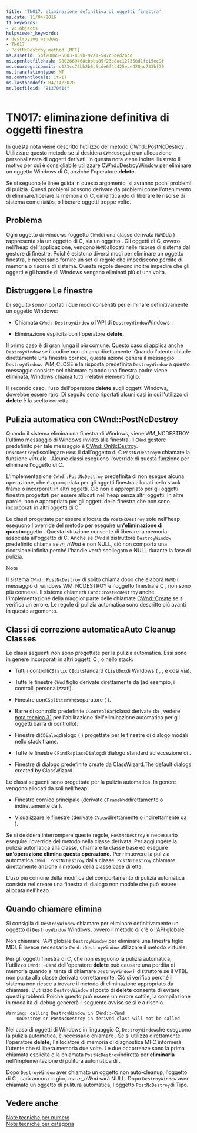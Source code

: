 ```yaml
---
title: 'TN017: eliminazione definitiva di oggetti finestra'
ms.date: 11/04/2016
f1_keywords:
- vc.objects
helpviewer_keywords:
- destroying windows
- TN017
- PostNcDestroy method [MFC]
ms.assetid: 5bf208a5-5683-439b-92a1-547c5ded26cd
ms.openlocfilehash: 9802669468cbbba89f23b8ac127358d1fc15ec9f
ms.sourcegitcommit: c123cc76bb2b6c5cde6f4c425ece420ac733bf70
ms.translationtype: MT
ms.contentlocale: it-IT
ms.lasthandoff: 04/14/2020
ms.locfileid: "81370414"
---
```

# <a name="tn017-destroying-window-objects"></a>TN017: eliminazione definitiva di oggetti finestra

In questa nota viene descritto l'utilizzo del metodo [CWnd::PostNcDestroy](../mfc/reference/cwnd-class.md#postncdestroy) . Utilizzare questo metodo se si desidera `CWnd`eseguire un'allocazione personalizzata di oggetti derivati. In questa nota viene inoltre illustrato il motivo per cui è consigliabile utilizzare [CWnd::DestroyWindow](../mfc/reference/cwnd-class.md#destroywindow) per eliminare un oggetto Windows di C, anziché l'operatore **delete.**

Se si seguono le linee guida in questo argomento, si avranno pochi problemi di pulizia. Questi problemi possono derivare da problemi come l'ottenimento di eliminare/liberare la memoria di C, dimenticando di liberare le risorse di sistema come `HWND`s, o liberare oggetti troppe volte.

## <a name="the-problem"></a>Problema

Ogni oggetto di windows (oggetto `CWnd`di una classe derivata `HWND`da ) rappresenta sia un oggetto di C, sia un oggetto . Gli oggetti di C, ovvero nell'heap dell'applicazione, vengono `HWND`allocati nelle risorse di sistema dal gestore di finestre. Poiché esistono diversi modi per eliminare un oggetto finestra, è necessario fornire un set di regole che impediscono perdite di memoria o risorse di sistema. Queste regole devono inoltre impedire che gli oggetti e gli handle di Windows vengano eliminati più di una volta.

## <a name="destroying-windows"></a>Distruggere Le finestre

Di seguito sono riportati i due modi consentiti per eliminare definitivamente un oggetto Windows:

- Chiamata `CWnd::DestroyWindow` o l'API di `DestroyWindow`Windows .

- Eliminazione esplicita con l'operatore **delete.**

Il primo caso è di gran lunga il più comune. Questo caso si applica anche `DestroyWindow` se il codice non chiama direttamente. Quando l'utente chiude direttamente una finestra cornice, questa azione genera il messaggio `DestroyWindow.` WM_CLOSE e la risposta predefinita `DestroyWindow` a questo messaggio consiste nel chiamare quando una finestra padre viene eliminata, Windows chiama tutti i relativi elementi figlio.

Il secondo caso, l'uso dell'operatore **delete** sugli oggetti Windows, dovrebbe essere raro. Di seguito sono riportati alcuni casi in cui l'utilizzo di **delete** è la scelta corretta.

## <a name="auto-cleanup-with-cwndpostncdestroy"></a>Pulizia automatica con CWnd::PostNcDestroy

Quando il sistema elimina una finestra di Windows, viene WM_NCDESTROY l'ultimo messaggio di Windows inviato alla finestra. Il `CWnd` gestore predefinito per tale messaggio è [CWnd::OnNcDestroy](../mfc/reference/cwnd-class.md#onncdestroy). `OnNcDestroy`discollegare `HWND` il dall'oggetto di C `PostNcDestroy`e chiamare la funzione virtuale . Alcune classi eseguono l'override di questa funzione per eliminare l'oggetto di C.

L'implementazione `CWnd::PostNcDestroy` predefinita di non esegue alcuna operazione, che è appropriata per gli oggetti finestra allocati nello stack frame o incorporati in altri oggetti. Ciò non è appropriato per gli oggetti finestra progettati per essere allocati nell'heap senza altri oggetti. In altre parole, non è appropriato per gli oggetti della finestra che non sono incorporati in altri oggetti di C.

Le classi progettate per essere allocate da `PostNcDestroy` sole nell'heap eseguono l'override del metodo per eseguire **un'eliminazione di questo**oggetto . Questa istruzione consente di liberare la memoria associata all'oggetto di C. Anche se `CWnd` il distruttore `DestroyWindow` predefinito chiama se *m_hWnd* è non NULL, ciò non comporta una ricorsione infinita perché l'handle verrà scollegato e NULL durante la fase di pulizia.

> [!NOTE]
> Il sistema `CWnd::PostNcDestroy` di solito chiama dopo che elabora `HWND` il messaggio di windows WM_NCDESTROY e l'oggetto finestra e C , non sono più connessi. Il sistema chiamerà `CWnd::PostNcDestroy` anche l'implementazione della maggior parte delle chiamate [CWnd::Create](../mfc/reference/cwnd-class.md#create) se si verifica un errore. Le regole di pulizia automatica sono descritte più avanti in questo argomento.

## <a name="auto-cleanup-classes"></a>Classi di correzione automaticaAuto Cleanup Classes

Le classi seguenti non sono progettate per la pulizia automatica. Essi sono in genere incorporati in altri oggetti C , o nello stack:

- Tutti i controlli`CStatic` `CEdit`standard `CListBox`di Windows ( , , e così via).

- Tutte le finestre `CWnd` figlio derivate direttamente da (ad esempio, i controlli personalizzati).

- Finestre con`CSplitterWnd`separatore ( ).

- Barre di controllo predefinite `CControlBar`(classi derivate da , vedere [nota tecnica 31](../mfc/tn031-control-bars.md) per l'abilitazione dell'eliminazione automatica per gli oggetti barra di controllo).

- Finestre di`CDialog`dialogo ( ) progettate per le finestre di dialogo modali nello stack frame.

- Tutte le finestre `CFindReplaceDialog`di dialogo standard ad eccezione di .

- Finestre di dialogo predefinite create da ClassWizard.The default dialogs created by ClassWizard.

Le classi seguenti sono progettate per la pulizia automatica. In genere vengono allocati da soli nell'heap:

- Finestre cornice principale (derivate `CFrameWnd`direttamente o indirettamente da ).

- Visualizzare le finestre (derivate `CView`direttamente o indirettamente da ).

Se si desidera interrompere queste regole, `PostNcDestroy` è necessario eseguire l'override del metodo nella classe derivata. Per aggiungere la pulizia automatica alla classe, chiamare la classe base ed eseguire **un'operazione elimina questa operazione.** Per rimuovere la pulizia automatica `CWnd::PostNcDestroy` dalla classe, `PostNcDestroy` chiamare direttamente anziché il metodo della classe base diretta.

L'uso più comune della modifica del comportamento di pulizia automatica consiste nel creare una finestra di dialogo non modale che può essere allocata nell'heap.

## <a name="when-to-call-delete"></a>Quando chiamare elimina

Si consiglia di `DestroyWindow` chiamare per eliminare definitivamente un oggetto di `DestroyWindow` Windows, ovvero il metodo di c'è o l'API globale.

Non chiamare l'API globale `DestroyWindow` per eliminare una finestra figlio MDI. È invece necessario `CWnd::DestroyWindow` utilizzare il metodo virtuale.

Per gli oggetti finestra di C, che non eseguono la pulizia automatica, l'utilizzo `CWnd::~CWnd` dell'operatore **delete** può causare una perdita di memoria quando si tenta di chiamare `DestroyWindow` il distruttore se il VTBL non punta alla classe derivata correttamente. Ciò si verifica perché il sistema non riesce a trovare il metodo di eliminazione appropriato da chiamare. L'utilizzo `DestroyWindow` al posto di **delete** consente di evitare questi problemi. Poiché questo può essere un errore sottile, la compilazione in modalità di debug genererà il seguente avviso se si è a rischio.

```
Warning: calling DestroyWindow in CWnd::~CWnd
    OnDestroy or PostNcDestroy in derived class will not be called
```

Nel caso di oggetti di Windows in linguaggio C, `DestroyWindow`che eseguono la pulizia automatica, è necessario chiamare . Se si utilizza direttamente l'operatore **delete,** l'allocatore di memoria di diagnostica MFC informerà l'utente che si libera memoria due volte. Le due occorrenze sono la prima chiamata esplicita e la chiamata `PostNcDestroy`indiretta per **eliminarla** nell'implementazione di pulitura automatica di .

Dopo `DestroyWindow` aver chiamato un oggetto non auto-cleanup, l'oggetto di C , sarà ancora in giro, ma *m_hWnd* sarà NULL. Dopo `DestroyWindow` aver chiamato un oggetto di pulitura automatica, l'oggetto `PostNcDestroy`di Tipo.

## <a name="see-also"></a>Vedere anche

[Note tecniche per numero](../mfc/technical-notes-by-number.md)<br/>
[Note tecniche per categoria](../mfc/technical-notes-by-category.md)

